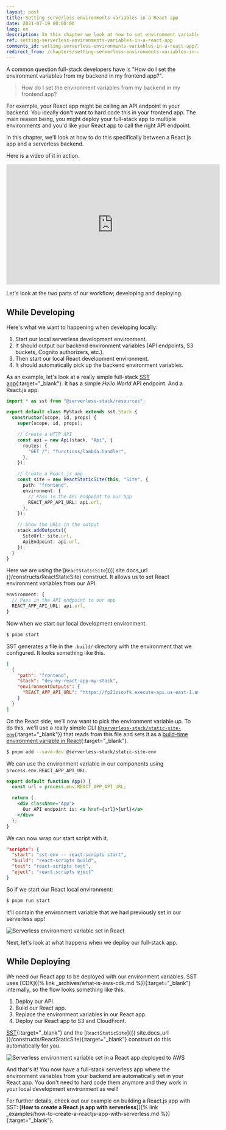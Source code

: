 ```yaml
---
layout: post
title: Setting serverless environments variables in a React app
date: 2021-07-19 00:00:00
lang: en
description: In this chapter we look at how to set environment variables from your serverless app in your React.js app. By setting them automatically with the ReactStaticSite construct, you won't need to hard code them in your frontend.
ref: setting-serverless-environments-variables-in-a-react-app
comments_id: setting-serverless-environments-variables-in-a-react-app/2430
redirect_from: /chapters/setting-serverless-environments-variables-in-a-react-app.html
---
```


A common question full-stack developers have is "How do I set the environment variables from my backend in my frontend app?".

> How do I set the environment variables from my backend in my frontend app?

For example, your React app might be calling an API endpoint in your backend. You ideally don't want to hard code this in your frontend app. The main reason being, you might deploy your full-stack app to multiple environments and you'd like your React app to call the right API endpoint.

In this chapter, we'll look at how to do this specifically between a React.js app and a serverless backend.

Here is a video of it in action.

<div class="video-wrapper">
  <iframe width="560" height="315" src="https://www.youtube.com/embed/58Ga_Z25Q6A" frameborder="0" allow="accelerometer; autoplay; clipboard-write; encrypted-media; gyroscope; picture-in-picture" allowfullscreen></iframe>
</div>

Let's look at the two parts of our workflow; developing and deploying.

## While Developing

Here's what we want to happening when developing locally:

1. Start our local serverless development environment.
2. It should output our backend environment variables (API endpoints, S3 buckets, Cognito authorizers, etc.).
3. Then start our local React development environment.
4. It should automatically pick up the backend environment variables.

As an example, let's look at a really simple full-stack [SST app](/){:target="_blank"}. It has a simple _Hello World_ API endpoint. And a React.js app.

```typescript
import * as sst from "@serverless-stack/resources";

export default class MyStack extends sst.Stack {
  constructor(scope, id, props) {
    super(scope, id, props);

    // Create a HTTP API
    const api = new Api(stack, "Api", {
      routes: {
        "GET /": "functions/lambda.handler",
      },
    });

    // Create a React.js app
    const site = new ReactStaticSite(this, "Site", {
      path: "frontend",
      environment: {
        // Pass in the API endpoint to our app
        REACT_APP_API_URL: api.url,
      },
    });

    // Show the URLs in the output
    stack.addOutputs({
      SiteUrl: site.url,
      ApiEndpoint: api.url,
    });
  }
}
```

Here we are using the [`ReactStaticSite`]({{ site.docs_url }}/constructs/ReactStaticSite) construct. It allows us to set React environment variables from our API.

```typescript
environment: {
  // Pass in the API endpoint to our app
  REACT_APP_API_URL: api.url,
}
```

Now when we start our local development environment.

```bash
$ pnpm start
```

SST generates a file in the `.build/` directory with the environment that we configured. It looks something like this.

```json
[
  {
    "path": "frontend",
    "stack": "dev-my-react-app-my-stack",
    "environmentOutputs": {
      "REACT_APP_API_URL": "https://fp21ziovfk.execute-api.us-east-1.amazonaws.com"
    }
  }
]
```

On the React side, we'll now want to pick the environment variable up. To do this, we'll use a really simple CLI ([`@serverless-stack/static-site-env`](https://www.npmjs.com/package/@serverless-stack/static-site-env){:target="_blank"}) that reads from this file and sets it as a [build-time environment variable in React](https://create-react-app.dev/docs/adding-custom-environment-variables/){:target="_blank"}.

```bash
$ pnpm add --save-dev @serverless-stack/static-site-env
```

We can use the environment variable in our components using `process.env.REACT_APP_API_URL`.

```jsx
export default function App() {
  const url = process.env.REACT_APP_API_URL;

  return (
    <div className="App">
      Our API endpoint is: <a href={url}>{url}</a>
    </div>
  );
}
```

We can now wrap our start script with it.

```json
"scripts": {
  "start": "sst-env -- react-scripts start",
  "build": "react-scripts build",
  "test": "react-scripts test",
  "eject": "react-scripts eject"
}
```

So if we start our React local environment:

```bash
$ pnpm run start
```

It'll contain the environment variable that we had previously set in our serverless app!

![Serverless environment variable set in React](/assets/extra-credit/serverless-environment-variable-set-in-react.png)

Next, let's look at what happens when we deploy our full-stack app.

## While Deploying

We need our React app to be deployed with our environment variables. SST uses [CDK]({% link _archives/what-is-aws-cdk.md %}){:target="_blank"} internally, so the flow looks something like this.

1. Deploy our API.
2. Build our React app.
3. Replace the environment variables in our React app.
4. Deploy our React app to S3 and CloudFront.

[SST](/){:target="_blank"} and the [`ReactStaticSite`]({{ site.docs_url }}/constructs/ReactStaticSite){:target="_blank"} construct do this automatically for you.

![Serverless environment variable set in a React app deployed to AWS](/assets/extra-credit/serverless-environment-variable-set-in-a-react-app-deployed-to-aws.png)

And that's it! You now have a full-stack serverless app where the environment variables from your backend are automatically set in your React app. You don't need to hard code them anymore and they work in your local development environment as well!

For further details, check out our example on building a React.js app with SST: [**How to create a React.js app with serverless**]({% link _examples/how-to-create-a-reactjs-app-with-serverless.md %}){:target="_blank"}.
